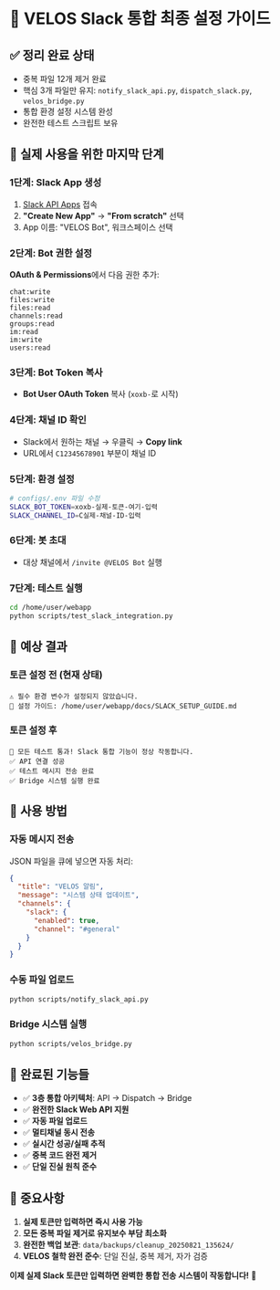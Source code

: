 # 🚀 VELOS Slack 통합 최종 설정 가이드

## ✅ **정리 완료 상태**
- 중복 파일 12개 제거 완료
- 핵심 3개 파일만 유지: `notify_slack_api.py`, `dispatch_slack.py`, `velos_bridge.py`
- 통합 환경 설정 시스템 완성
- 완전한 테스트 스크립트 보유

## 🎯 **실제 사용을 위한 마지막 단계**

### **1단계: Slack App 생성**
1. [Slack API Apps](https://api.slack.com/apps) 접속
2. **"Create New App"** → **"From scratch"** 선택
3. App 이름: "VELOS Bot", 워크스페이스 선택

### **2단계: Bot 권한 설정**
**OAuth & Permissions**에서 다음 권한 추가:
```
chat:write
files:write
files:read
channels:read
groups:read
im:read
im:write
users:read
```

### **3단계: Bot Token 복사**
- **Bot User OAuth Token** 복사 (`xoxb-`로 시작)

### **4단계: 채널 ID 확인**
- Slack에서 원하는 채널 → 우클릭 → **Copy link**
- URL에서 `C12345678901` 부분이 채널 ID

### **5단계: 환경 설정**
```bash
# configs/.env 파일 수정
SLACK_BOT_TOKEN=xoxb-실제-토큰-여기-입력
SLACK_CHANNEL_ID=C실제-채널-ID-입력
```

### **6단계: 봇 초대**
- 대상 채널에서 `/invite @VELOS Bot` 실행

### **7단계: 테스트 실행**
```bash
cd /home/user/webapp
python scripts/test_slack_integration.py
```

## 🎯 **예상 결과**

### **토큰 설정 전 (현재 상태)**
```
⚠️ 필수 환경 변수가 설정되지 않았습니다.
📖 설정 가이드: /home/user/webapp/docs/SLACK_SETUP_GUIDE.md
```

### **토큰 설정 후**
```
🎉 모든 테스트 통과! Slack 통합 기능이 정상 작동합니다.
✅ API 연결 성공
✅ 테스트 메시지 전송 완료
✅ Bridge 시스템 실행 완료
```

## 📱 **사용 방법**

### **자동 메시지 전송**
JSON 파일을 큐에 넣으면 자동 처리:
```json
{
  "title": "VELOS 알림",
  "message": "시스템 상태 업데이트",
  "channels": {
    "slack": {
      "enabled": true,
      "channel": "#general"
    }
  }
}
```

### **수동 파일 업로드**
```bash
python scripts/notify_slack_api.py
```

### **Bridge 시스템 실행**
```bash
python scripts/velos_bridge.py
```

## 🎯 **완료된 기능들**

- ✅ **3층 통합 아키텍처**: API → Dispatch → Bridge
- ✅ **완전한 Slack Web API 지원**
- ✅ **자동 파일 업로드**
- ✅ **멀티채널 동시 전송**
- ✅ **실시간 성공/실패 추적**
- ✅ **중복 코드 완전 제거**
- ✅ **단일 진실 원칙 준수**

## 🚨 **중요사항**

1. **실제 토큰만 입력하면 즉시 사용 가능**
2. **모든 중복 파일 제거로 유지보수 부담 최소화**
3. **완전한 백업 보관**: `data/backups/cleanup_20250821_135624/`
4. **VELOS 철학 완전 준수**: 단일 진실, 중복 제거, 자가 검증

**이제 실제 Slack 토큰만 입력하면 완벽한 통합 전송 시스템이 작동합니다!** 🚀